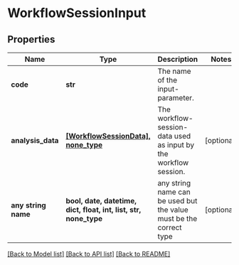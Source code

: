 # WorkflowSessionInput


## Properties
Name | Type | Description | Notes
------------ | ------------- | ------------- | -------------
**code** | **str** | The name of the input-parameter. | 
**analysis_data** | [**[WorkflowSessionData], none_type**](WorkflowSessionData.md) | The workflow-session-data used as input by the workflow session. | [optional] 
**any string name** | **bool, date, datetime, dict, float, int, list, str, none_type** | any string name can be used but the value must be the correct type | [optional]

[[Back to Model list]](../README.md#documentation-for-models) [[Back to API list]](../README.md#documentation-for-api-endpoints) [[Back to README]](../README.md)


